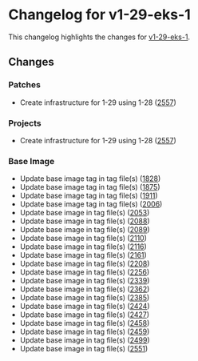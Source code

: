 # Changelog for v1-29-eks-1

This changelog highlights the changes for [v1-29-eks-1](https://github.com/aws/eks-distro/tree/v1-29-eks-1).

## Changes

### Patches
* Create infrastructure for 1-29 using 1-28 ([2557](https://github.com/aws/eks-distro/pull/2557))

### Projects
* Create infrastructure for 1-29 using 1-28 ([2557](https://github.com/aws/eks-distro/pull/2557))

### Base Image
* Update base image tag in tag file(s) ([1828](https://github.com/aws/eks-distro/pull/1828))
* Update base image tag in tag file(s) ([1875](https://github.com/aws/eks-distro/pull/1875))
* Update base image tag in tag file(s) ([1911](https://github.com/aws/eks-distro/pull/1911))
* Update base image tag in tag file(s) ([2006](https://github.com/aws/eks-distro/pull/2006))
* Update base image in tag file(s) ([2053](https://github.com/aws/eks-distro/pull/2053))
* Update base image in tag file(s) ([2088](https://github.com/aws/eks-distro/pull/2088))
* Update base image in tag file(s) ([2089](https://github.com/aws/eks-distro/pull/2089))
* Update base image in tag file(s) ([2110](https://github.com/aws/eks-distro/pull/2110))
* Update base image in tag file(s) ([2116](https://github.com/aws/eks-distro/pull/2116))
* Update base image in tag file(s) ([2161](https://github.com/aws/eks-distro/pull/2161))
* Update base image in tag file(s) ([2208](https://github.com/aws/eks-distro/pull/2208))
* Update base image in tag file(s) ([2256](https://github.com/aws/eks-distro/pull/2256))
* Update base image in tag file(s) ([2339](https://github.com/aws/eks-distro/pull/2339))
* Update base image in tag file(s) ([2362](https://github.com/aws/eks-distro/pull/2362))
* Update base image in tag file(s) ([2385](https://github.com/aws/eks-distro/pull/2385))
* Update base image in tag file(s) ([2424](https://github.com/aws/eks-distro/pull/2424))
* Update base image in tag file(s) ([2427](https://github.com/aws/eks-distro/pull/2427))
* Update base image in tag file(s) ([2458](https://github.com/aws/eks-distro/pull/2458))
* Update base image in tag file(s) ([2459](https://github.com/aws/eks-distro/pull/2459))
* Update base image in tag file(s) ([2499](https://github.com/aws/eks-distro/pull/2499))
* Update base image in tag file(s) ([2551](https://github.com/aws/eks-distro/pull/2551))

